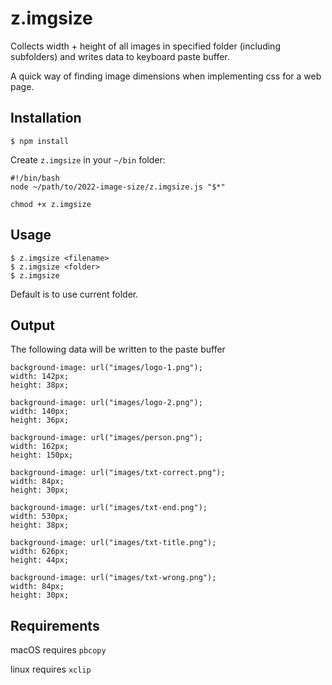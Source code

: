 # z.imgsize

Collects width + height of all images in specified folder
(including subfolders) and writes data to keyboard paste buffer.

A quick way of finding image dimensions when implementing css for a web page.

## Installation

`$ npm install`

Create `z.imgsize` in your `~/bin` folder:
```
#!/bin/bash
node ~/path/to/2022-image-size/z.imgsize.js "$*"
```

`chmod +x z.imgsize`


## Usage
```
$ z.imgsize <filename>
$ z.imgsize <folder>
$ z.imgsize
```

Default is to use current folder.


## Output

The following data will be written to the paste buffer

```
background-image: url("images/logo-1.png");
width: 142px;
height: 38px;

background-image: url("images/logo-2.png");
width: 140px;
height: 36px;

background-image: url("images/person.png");
width: 162px;
height: 150px;

background-image: url("images/txt-correct.png");
width: 84px;
height: 30px;

background-image: url("images/txt-end.png");
width: 530px;
height: 38px;

background-image: url("images/txt-title.png");
width: 626px;
height: 44px;

background-image: url("images/txt-wrong.png");
width: 84px;
height: 30px;
```

## Requirements

macOS requires `pbcopy`

linux requires `xclip`

